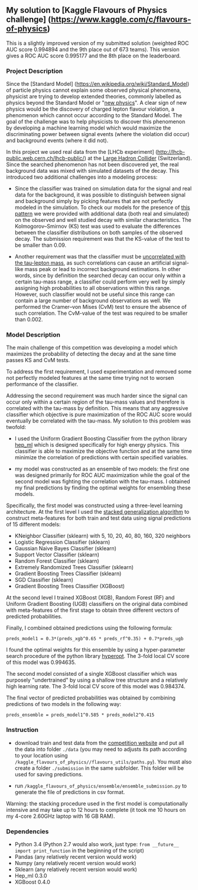 ## My solution to [Kaggle Flavours of Physics challenge] (https://www.kaggle.com/c/flavours-of-physics)

This is a slightly improved version of my submitted solution (weighted ROC AUC score 0.994894 and the 9th place out of 673 teams).
This version gives a ROC AUC score 0.995177 and the 8th place on the leaderboard.

### Project Description 

Since the [Standard Model] (https://en.wikipedia.org/wiki/Standard_Model) of particle physics cannot explain some
observed physical phenomena, physicist are trying to develop extended theories, commonly labelled as physics
beyond the Standard Model or "[new physics](https://en.wikipedia.org/wiki/Physics_beyond_the_Standard_Model)". A clear sign of new physics would be the discovery of charged lepton flavour
violation, a phenomenon which cannot occur according to the Standard Model. The goal of the challenge was to help physicists to discover this phenomenon by developing a machine learning model which would maximize the discriminating power between 
signal events (where the violation did occur) and background events (where it did not). 

In this project we used real data from the [LHCb experiment] (http://lhcb-public.web.cern.ch/lhcb-public/)
at the [Large Hadron Collider](http://home.cern/topics/large-hadron-collider) (Switzerland).
Since the searched phenomenon has not been discovered yet, the real background data was mixed with simulated datasets
of the decay. This introduced two additional challenges into a modeling process:

- Since the classifier was trained on simulation data for the signal and real
  data for the background, it was possible to distinguish between signal and background simply
  by picking features that are not perfectly modeled in the simulation. To check our models for the presence of [this pattern](https://www.kaggle.com/c/flavours-of-physics/details/agreement-test)
  we were provided with additional data (both real and simulated) on the observed and well studied decay with similar characteristics.
  The Kolmogorov–Smirnov (KS) test was used to evaluate the differences between the classifier distributions on both
  samples of the observed decay. The submission requirement was that the KS-value of the test to be smaller than 0.09.
  
- Another requirement was that the classifier must be [uncorrelated with the tau-lepton mass](https://www.kaggle.com/c/flavours-of-physics/details/correlation-test), as
  such correlations can cause an artificial signal-like mass peak or lead to incorrect
  background estimations. In other words, since by definition the searched decay can occur only within a certain tau-mass range, a classifier could perform very well by simply assigning high probabilities to all observations within this range. However, such classifier would not be useful since this range can contain a large number of background observations as well. 
We performed the Cramer–von Mises (CvM) test to ensure the absence of such correlation. The CvM-value of the test was required to be smaller than 0.002.
  
### Model Description

The main challenge of this competition was developing a model which maximizes the probability of detecting
the decay and at the sane time passes KS and CvM tests. 

To address the first requirement, I used experimentation and removed some not perfectly
modeled features at the same time trying not to worsen performance of the classifier.

Addressing the second
requirement was much harder since the signal can occur only within a certain region of the tau-mass values
and therefore is correlated with the tau-mass by definition. This means that any aggressive classifier which objective is
pure maximization of the ROC AUC score would eventually be correlated with the tau-mass. My solution to this problem was
twofold:

- I used the Uniform Gradient Boosting Classifier from the python library
  [hep_ml](https://arogozhnikov.github.io/hep_ml/) which is designed specifically for high energy physics. This classifier is
  able to maximize the objective function and at the same time minimize the correlation of predictions with certain specified variables.

- my model was constructed as an ensemble of two models: the first one was designed primarily for ROC AUC maximization while
  the goal of the second model was fighting the correlation with the tau-mass. I obtained my final predictions by finding      the optimal weights for ensembling these models.

Specifically, the first model was constructed using a three-level learning architecture.
At the first level I used the [stacked generalization algorithm](http://machine-learning.martinsewell.com/ensembles/stacking/)
to construct meta-features for both train and test data using signal predictions of 15 different models:

- KNeighbor Classifier (sklearn) with 5, 10, 20, 40, 80, 160, 320 neighbors
- Logistic Regression Classifier (sklearn)
- Gaussian Naive Bayes Classifier (sklearn)
- Support Vector Classifier (sklearn)
- Random Forest Classifier (sklearn)
- Extremely Randomized Trees Classifier (sklearn)
- Gradient Boosting Trees Classifier (sklearn)
- SGD Classifier (sklearn)
- Gradient Boosting Trees Classifier (XGBoost)

At the second level I trained XGBoost (XGB), Random Forest (RF) and Uniform Gradient Boosting (UGB) classifiers
on the original data combined with meta-features of the first stage to obtain three different vectors of predicted probabilities. 

Finally, I combined obtained predictions using the following formula:

   ```preds_model1 = 0.3*(preds_xgb^0.65 * preds_rf^0.35) + 0.7*preds_ugb```
   
I found the optimal weights for this ensemble by using a hyper-parameter
search procedure of the python library [hyperopt](https://github.com/hyperopt/hyperopt). The 3-fold local CV score of this model was 0.994635.

The second model consisted of a single XGBoost classifier which was purposely "undertrained" by using a shallow tree structure and a relatively high learning rate. The 3-fold local CV score of this model was 0.984374.

The final vector of predicted probabilities was obtained by combining predictions of two models in the following way:

  ```preds_ensemble = preds_model1^0.585 * preds_model2^0.415```

### Instruction

- download train and test data from the [competition website](https://www.kaggle.com/c/flavours-of-physics) and put all the data
into folder ```./data``` (you may need to adjusts its path according to your location using ```/kaggle_flavours_of_physics//flavours_utils/paths.py```). You must also create a folder ```./submission``` in the same subfolder. This folder
will be used for saving predictions.

- run ```/kaggle_flavours_of_physics/ensemble/ensemble_submission.py``` to generate the file of predictions in csv format.   

Warning: the stacking procedure used in the first model is computationally intensive and may take up to 12 hours to complete (it took me 10 hours on my 4-core 2.60GHz laptop with 16 GB RAM).
 
### Dependencies
- Python 3.4 (Python 2.7 would also work, just type: ```from __future__ import print_function``` in the beginning of the script)
- Pandas (any relatively recent version would work)
- Numpy (any relatively recent version would work)
- Sklearn (any relatively recent version would work)
- Hep_ml 0.3.0
- XGBoost 0.4.0
